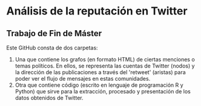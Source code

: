 # Análisis de la reputación en Twitter  
## Trabajo de Fin de Máster

Este GitHub consta de dos carpetas:  
  1. Una que contiene los grafos (en formato HTML) de ciertas menciones o temas políticos. En ellos, se representa las cuentas de Twitter
   (nodos) y la dirección de las publicaciones a través del 'retweet' (aristas) para poder ver el flujo de mensajes en estas comunidades.  
  2. Otra que contiene código (escrito en lenguaje de programación R y Python) que sirve para la extracción, procesado y presentación de
   los datos obtenidos de Twitter.  
